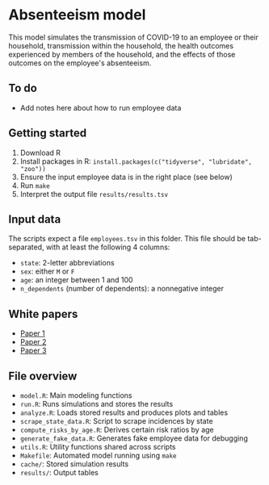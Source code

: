 # Absenteeism model

This model simulates the transmission of COVID-19 to an employee or their
household, transmission within the household, the health outcomes
experienced by members of the household, and the effects of those outcomes
on the employee's absenteeism.

## To do

- Add notes here about how to run employee data

## Getting started

1. Download R
2. Install packages in R: `install.packages(c("tidyverse", "lubridate", "zoo"))`
3. Ensure the input employee data is in the right place (see below)
4. Run `make`
5. Interpret the output file `results/results.tsv`

## Input data

The scripts expect a file `employees.tsv` in this folder. This file should be tab-separated, with at least the following 4 columns:

- `state`: 2-letter abbreviations
- `sex`: either `M` or `F`
- `age`: an integer between 1 and 100
- `n_dependents` (number of dependents): a nonnegative integer

## White papers

- [Paper 1](https://docs.google.com/document/d/1w9Q1MKcgNG0mLcb0bwneyQNo8132W27ZcBNA4NCjRKU/edit)
- [Paper 2](https://docs.google.com/document/d/14IJ0ATm56NdBsJoGL0ofiA9_wM7rX7lH0Pzzg3lru4w/edit)
- [Paper 3](https://docs.google.com/document/d/1uZQOQvJJTNp7CgmsMwJJyToIA7tzr3QXETy6-kyXC9Y/edit)

## File overview

- `model.R`: Main modeling functions
- `run.R`: Runs simulations and stores the results
- `analyze.R`: Loads stored results and produces plots and tables
- `scrape_state_data.R`: Script to scrape incidences by state
- `compute_risks_by_age.R`: Derives certain risk ratios by age
- `generate_fake_data.R`: Generates fake employee data for debugging
- `utils.R`: Utility functions shared across scripts
- `Makefile`: Automated model running using `make`
- `cache/`: Stored simulation results
- `results/`: Output tables
